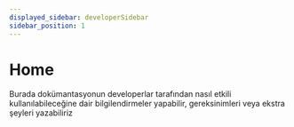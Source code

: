 ```yaml
---
displayed_sidebar: developerSidebar
sidebar_position: 1
---
```


# Home

Burada dokümantasyonun developerlar tarafından nasıl etkili kullanılabileceğine dair bilgilendirmeler yapabilir, gereksinimleri veya ekstra şeyleri yazabiliriz
